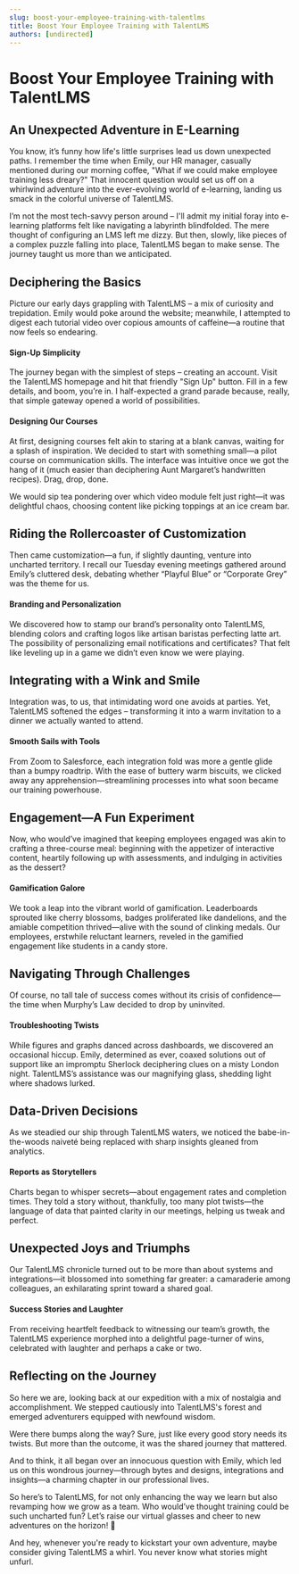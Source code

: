 ```yaml
---
slug: boost-your-employee-training-with-talentlms
title: Boost Your Employee Training with TalentLMS
authors: [undirected]
---
```



# Boost Your Employee Training with TalentLMS

## An Unexpected Adventure in E-Learning

You know, it’s funny how life's little surprises lead us down unexpected paths. I remember the time when Emily, our HR manager, casually mentioned during our morning coffee, "What if we could make employee training less dreary?" That innocent question would set us off on a whirlwind adventure into the ever-evolving world of e-learning, landing us smack in the colorful universe of TalentLMS.

I’m not the most tech-savvy person around – I'll admit my initial foray into e-learning platforms felt like navigating a labyrinth blindfolded. The mere thought of configuring an LMS left me dizzy. But then, slowly, like pieces of a complex puzzle falling into place, TalentLMS began to make sense. The journey taught us more than we anticipated.

## Deciphering the Basics

Picture our early days grappling with TalentLMS – a mix of curiosity and trepidation. Emily would poke around the website; meanwhile, I attempted to digest each tutorial video over copious amounts of caffeine—a routine that now feels so endearing. 

#### Sign-Up Simplicity

The journey began with the simplest of steps – creating an account. Visit the TalentLMS homepage and hit that friendly "Sign Up" button. Fill in a few details, and boom, you’re in. I half-expected a grand parade because, really, that simple gateway opened a world of possibilities.

#### Designing Our Courses

At first, designing courses felt akin to staring at a blank canvas, waiting for a splash of inspiration. We decided to start with something small—a pilot course on communication skills. The interface was intuitive once we got the hang of it (much easier than deciphering Aunt Margaret’s handwritten recipes). Drag, drop, done.  

We would sip tea pondering over which video module felt just right—it was delightful chaos, choosing content like picking toppings at an ice cream bar.

## Riding the Rollercoaster of Customization

Then came customization—a fun, if slightly daunting, venture into uncharted territory. I recall our Tuesday evening meetings gathered around Emily’s cluttered desk, debating whether “Playful Blue” or “Corporate Grey” was the theme for us.

#### Branding and Personalization

We discovered how to stamp our brand’s personality onto TalentLMS, blending colors and crafting logos like artisan baristas perfecting latte art. The possibility of personalizing email notifications and certificates? That felt like leveling up in a game we didn’t even know we were playing.

## Integrating with a Wink and Smile

Integration was, to us, that intimidating word one avoids at parties. Yet, TalentLMS softened the edges – transforming it into a warm invitation to a dinner we actually wanted to attend.

#### Smooth Sails with Tools

From Zoom to Salesforce, each integration fold was more a gentle glide than a bumpy roadtrip. With the ease of buttery warm biscuits, we clicked away any apprehension—streamlining processes into what soon became our training powerhouse.

## Engagement—A Fun Experiment

Now, who would’ve imagined that keeping employees engaged was akin to crafting a three-course meal: beginning with the appetizer of interactive content, heartily following up with assessments, and indulging in activities as the dessert?

#### Gamification Galore

We took a leap into the vibrant world of gamification. Leaderboards sprouted like cherry blossoms, badges proliferated like dandelions, and the amiable competition thrived—alive with the sound of clinking medals. Our employees, erstwhile reluctant learners, reveled in the gamified engagement like students in a candy store.

## Navigating Through Challenges

Of course, no tall tale of success comes without its crisis of confidence—the time when Murphy’s Law decided to drop by uninvited.

#### Troubleshooting Twists

While figures and graphs danced across dashboards, we discovered an occasional hiccup. Emily, determined as ever, coaxed solutions out of support like an impromptu Sherlock deciphering clues on a misty London night. TalentLMS’s assistance was our magnifying glass, shedding light where shadows lurked.

## Data-Driven Decisions

As we steadied our ship through TalentLMS waters, we noticed the babe-in-the-woods naiveté being replaced with sharp insights gleaned from analytics.

#### Reports as Storytellers

Charts began to whisper secrets—about engagement rates and completion times. They told a story without, thankfully, too many plot twists—the language of data that painted clarity in our meetings, helping us tweak and perfect.

## Unexpected Joys and Triumphs

Our TalentLMS chronicle turned out to be more than about systems and integrations—it blossomed into something far greater: a camaraderie among colleagues, an exhilarating sprint toward a shared goal.

#### Success Stories and Laughter

From receiving heartfelt feedback to witnessing our team’s growth, the TalentLMS experience morphed into a delightful page-turner of wins, celebrated with laughter and perhaps a cake or two.

## Reflecting on the Journey

So here we are, looking back at our expedition with a mix of nostalgia and accomplishment. We stepped cautiously into TalentLMS's forest and emerged adventurers equipped with newfound wisdom.

Were there bumps along the way? Sure, just like every good story needs its twists. But more than the outcome, it was the shared journey that mattered.

And to think, it all began over an innocuous question with Emily, which led us on this wondrous journey—through bytes and designs, integrations and insights—a charming chapter in our professional lives.

So here’s to TalentLMS, for not only enhancing the way we learn but also revamping how we grow as a team. Who would’ve thought training could be such uncharted fun? Let’s raise our virtual glasses and cheer to new adventures on the horizon! 🍻

And hey, whenever you're ready to kickstart your own adventure, maybe consider giving TalentLMS a whirl. You never know what stories might unfurl.
